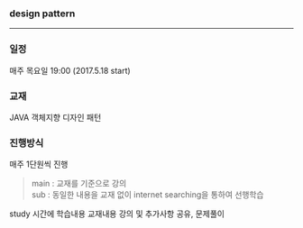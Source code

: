 ### design pattern

---

### 일정
매주 목요일 19:00 (2017.5.18 start)

### 교재
JAVA 객체지향 디자인 패턴

### 진행방식
매주 1단원씩 진행

> main : 교재를 기준으로 강의<br/>
> sub : 동일한 내용을 교재 없이 internet searching을 통하여 선행학습

study 시간에 학습내용 교재내용 강의 및 추가사항 공유, 문제풀이
 

